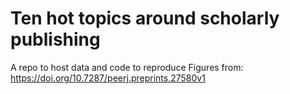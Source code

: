 # Ten hot topics around scholarly publishing
A repo to host data and code to reproduce Figures from: https://doi.org/10.7287/peerj.preprints.27580v1
